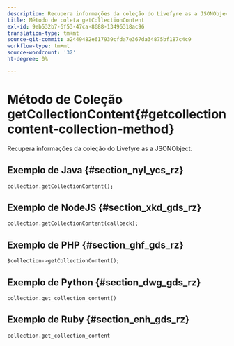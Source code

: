 ```yaml
---
description: Recupera informações da coleção do Livefyre as a JSONObject.
title: Método de coleta getCollectionContent
exl-id: 9eb532b7-6f53-47ca-8688-13496318ac96
translation-type: tm+mt
source-git-commit: a2449482e617939cfda7e367da34875bf187c4c9
workflow-type: tm+mt
source-wordcount: '32'
ht-degree: 0%

---
```


# Método de Coleção getCollectionContent{#getcollectioncontent-collection-method}

Recupera informações da coleção do Livefyre as a JSONObject.

## Exemplo de Java {#section_nyl_ycs_rz}

```
collection.getCollectionContent(); 
```

## Exemplo de NodeJS {#section_xkd_gds_rz}

```
collection.getCollectionContent(callback); 
```

## Exemplo de PHP {#section_ghf_gds_rz}

```
$collection->getCollectionContent(); 
```

## Exemplo de Python {#section_dwg_gds_rz}

```
collection.get_collection_content() 
```

## Exemplo de Ruby {#section_enh_gds_rz}

```
collection.get_collection_content 
```
